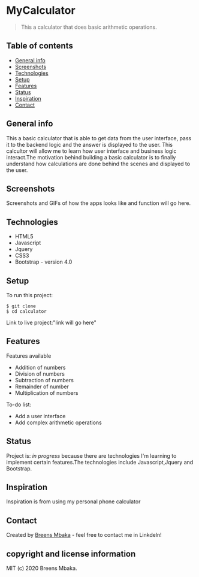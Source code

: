 # MyCalculator
> This a calculator that does basic arithmetic operations.

## Table of contents
* [General info](#general-info)
* [Screenshots](#screenshots)
* [Technologies](#technologies)
* [Setup](#setup)
* [Features](#features)
* [Status](#status)
* [Inspiration](#inspiration)
* [Contact](#contact)

## General info
This a basic calculator that is able to get data from the user interface, pass it to the backend logic and the answer is displayed to the user. This calcultor will allow me to learn how user interface and business logic interact.The motivation behind building a basic calculator is to finally understand how calculations are done behind the scenes and displayed to the user.

## Screenshots
Screenshots and GIFs of how the apps looks like and function will go here.

## Technologies
* HTML5 
* Javascript
* Jquery
* CSS3
* Bootstrap - version 4.0

## Setup
To run this project:

```
$ git clone 
$ cd calculator
```
Link to live project:"link will go here"

## Features
Features available
* Addition of numbers
* Division of numbers
* Subtraction of numbers
* Remainder of number
* Multiplication of numbers

To-do list:
* Add a user interface
* Add complex arithmetic operations

## Status
Project is: _in progress_ because there are technologies I'm learning to implement certain features.The technologies include Javascript,Jquery and Bootstrap.

## Inspiration
Inspiration is from using my personal phone calculator

## Contact
Created by [Breens Mbaka](https://www.linkedin.com/in/breens-mbaka-b447781b9/) - feel free to contact me in Linkdeln!

## copyright and license information
MIT (c) 2020 Breens Mbaka.